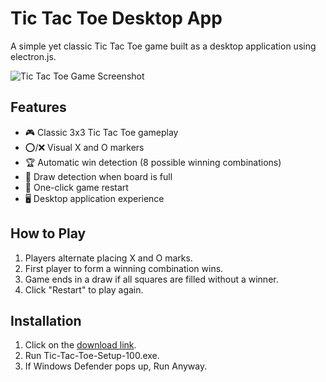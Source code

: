 # Tic Tac Toe Desktop App

A simple yet classic Tic Tac Toe game built as a desktop application using electron.js.

![Tic Tac Toe Game Screenshot](icons/icon.ico)

## Features

- 🎮 Classic 3x3 Tic Tac Toe gameplay
- ⭕/❌ Visual X and O markers
- 🏆 Automatic win detection (8 possible winning combinations)
- 🤝 Draw detection when board is full
- 🔄 One-click game restart
- 🖥️ Desktop application experience

## How to Play

1. Players alternate placing X and O marks.
2. First player to form a winning combination wins.
3. Game ends in a draw if all squares are filled without a winner.
4. Click "Restart" to play again.

## Installation

1. Click on the [download link](https://github.com/Focus04/tic-tac-toe-app/releases/download/v1.0.0/Tic-Tac-Toe-Setup-100.exe).
2. Run Tic-Tac-Toe-Setup-100.exe.
3. If Windows Defender pops up, Run Anyway.